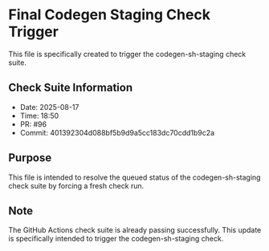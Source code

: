 # Final Codegen Staging Check Trigger

This file is specifically created to trigger the codegen-sh-staging check suite.

## Check Suite Information
- Date: 2025-08-17
- Time: 18:50
- PR: #96
- Commit: 401392304d088bf5b9d9a5cc183dc70cdd1b9c2a

## Purpose
This file is intended to resolve the queued status of the codegen-sh-staging check suite by forcing a fresh check run.

## Note
The GitHub Actions check suite is already passing successfully. This update is specifically intended to trigger the codegen-sh-staging check.

